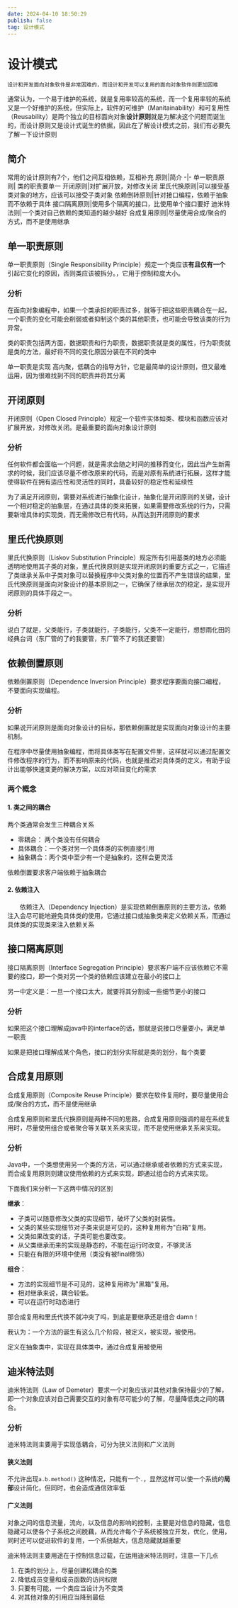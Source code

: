 ```yaml
---
date: 2024-04-10 18:50:29
publish: false
tag: 设计模式
---
```

<!-- markdownlint-disable-file -->

# 设计模式

    设计和开发面向对象软件是非常困难的，而设计和开发可以复用的面向对象软件则更加困难
通常认为，一个易于维护的系统，就是复用率较高的系统，而一个复用率较的系统又是一个好维护的系统，但实际上，软件的可维护（Manitainability）和可复用性（Reusability）是两个独立的目标面向对象**设计原则**就是为解决这个问题而诞生的，而设计原则又是设计式诞生的依据，因此在了解设计模式之前，我们有必要先了解一下设计原则

## 简介
 常用的设计原则有7个，他们之间互相依赖，互相补充
 原则|简介
 -|-
 单一职责原则| 类的职责要单一
 开闭原则|对扩展开放，对修改关闭
 里氏代换原则|可以接受基类对象的地方，应该可以接受子类对象
 依赖倒转原则|针对接口编程，依赖于抽象而不依赖于具体
 接口隔离原则|使用多个隔离的接口，比使用单个接口要好
 迪米特法则|一个类对自己依赖的类知道的越少越好
 合成复用原则|尽量使用合成/聚合的方式，而不是使用继承   
 

 ## 单一职责原则
 单一职责原则（Single Responsibility Principle）规定一个类应该**有且仅有一个**引起它变化的原因，否则类应该被拆分。，它用于控制粒度大小。
 
 ### 分析
 在面向对象编程中，如果一个类承担的职责过多，就等于把这些职责耦合在一起，一个职责的变化可能会削弱或者抑制这个类的其他职责，也可能会导致该类的行为异常。

 类的职责包括两方面，数据职责和行为职责，数据职责就是类的属性，行为职责就是类的方法，最好将不同的变化原因分装在不同的类中

 单一职责是实现 高内聚，低耦合的指导方针，它是最简单的设计原则，但又最难运用，因为很难找到不同的职责并将其分离

## 开闭原则
 开闭原则（Open Closed Principle）规定一个软件实体如类、模块和函数应该对扩展开放，对修改关闭。是最重要的面向对象设计原则
 ### 分析
 任何软件都会面临一个问题，就是需求会随之时间的推移而变化，因此当产生新需求的时候，我们应该尽量不修改原来的代码，而是对原有系统进行拓展，这样才能使得软件在拥有适应性和灵活性的同时，具备较好的稳定性和延续性


为了满足开闭原则，需要对系统进行抽象化设计，抽象化是开闭原则的关键，设计一个相对稳定的抽象层，在通过具体的类来拓展，如果需要修改系统的行为，只需要新增具体的实现类，而无需修改已有代码，从而达到开闭原则的要求

## 里氏代换原则
 里氏代换原则（Liskov Substitution Principle）规定所有引用基类的地方必须能透明地使用其子类的对象，里氏代换原则是实现开闭原则的重要方式之一，它描述了类继承关系中子类对象可以替换程序中父类对象的位置而不产生错误的结果，里氏代换原则是面向对象设计的基本原则之一，它确保了继承层次的稳定，是实现开闭原则的具体手段之一。

### 分析
说白了就是，父类能行，子类就能行，子类能行，父类不一定能行，想想雨化田的经典台词（东厂管的了的我要管，东厂管不了的我还要管）

## 依赖倒置原则
 依赖倒置原则（Dependence Inversion Principle）要求程序要面向接口编程，不要面向实现编程。

 ### 分析
 如果说开闭原则是面向对象设计的目标，那依赖倒置就是实现面向对象设计的主要机制。

 在程序中尽量使用抽象编程，而将具体类写在配置文件里，这样就可以通过配置文件修改程序的行为，而不影响原来的代码，也就是推迟对具体类的定义，有助于设计出能够快速变更的解决方案，以应对项目变化的需求

 ### 两个概念
 #### 1. 类之间的耦合
 两个类通常会发生三种耦合关系
 * 零耦合： 两个类没有任何耦合
 * 具体耦合：一个类对另一个具体类的实例直接引用
 * 抽象耦合：两个类中至少有一个是抽象的，这样会更灵活

依赖倒置要求客户端依赖于抽象耦合
#### 2. 依赖注入
 &emsp;&emsp;依赖注入（Dependency Injection）是实现依赖倒置原则的主要方法，依赖注入会尽可能地避免具体类的使用，它通过接口或抽象类来定义依赖关系，而通过具体类的实现类来注入依赖关系

 ## 接口隔离原则
 接口隔离原则（Interface Segregation Principle）要求客户端不应该依赖它不需要的接口，即一个类对另一个类的依赖应该建立在最小的接口上

 另一中定义是：一旦一个接口太大，就要将其分割成一些细节更小的接口

 ### 分析
 如果把这个接口理解成java中的interface的话，那就是说接口尽量要小，满足单一职责

 如果是把接口理解成某个角色，接口的划分实际就是类的划分，每个类要


## 合成复用原则
 合成复用原则（Composite Reuse Principle）要求在软件复用时，要尽量使用合成/聚合的方式，而不是使用继承

 合成复用原则和里氏代换原则是两种不同的思路，合成复用原则强调的是在系统复用时，尽量使用组合或者聚合等关联关系来实现，而不是使用继承关系来实现。
 ### 分析
Java中，一个类想使用另一个类的方法，可以通过继承或者依赖的方式来实现，而合成复用原则则建议使用依赖的方式来实现，即通过组合的方式来实现。

下面我们来分析一下这两中情况的区别

**继承**：
* 子类可以随意修改父类的实现细节，破坏了父类的封装性。
* 父类的某些实现细节对子类来说是可见的，这种复用称为"白箱"复用。
* 父类如果改变的话，子类可能也要改变。
* 从父类继承而来的实现是静态的，不能在运行时改变，不够灵活
* 只能在有限的环境中使用（类没有被final修饰）

**组合**：
* 方法的实现细节是不可见的，这种复用称为"黑箱"复用。
* 相对继承来说，耦合较低。
* 可以在运行时动态进行

那合成复用和里氏代换不就冲突了吗，到底是要继承还是组合 damn！

我认为：一个方法的诞生有这么几个阶段，被定义，被实现，被使用。

定义在抽象类中，实现在具体类中，通过合成复用被使用

## 迪米特法则
 迪米特法则（Law of Demeter）要求一个对象应该对其他对象保持最少的了解，即一个对象应该对自己需要交互的对象有尽可能少的了解，尽量降低类之间的耦合。
   
### 分析
迪米特法则主要用于实现低耦合，可分为狭义法则和广义法则
#### 狭义法则
不允许出现`a.b.method()` 这种情况，只能有一个`.`，显然这样可以使一个系统的**局部**设计简化，但同时，也会造成通信效率低
#### 广义法则
对象之间的信息流量，流向，以及信息的影响的控制，主要是对信息的隐藏，信息隐藏可以使各个子系统之间脱藕，从而允许每个子系统被独立开发，优化，使用，同时还可以促进软件的复用，一个系统越大，信息隐藏就越重要

迪米特法则主要用途在于控制信息过载，在运用迪米特法则时，注意一下几点

1. 在类的划分上，尽量创建松耦合的类
2. 降低成员变量和成员函数的访问权限
3. 只要有可能，一个类应当设计为不变类
4. 对其他对象的引用应当降到最低
